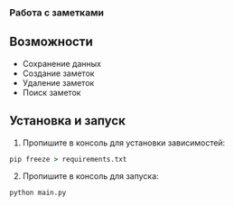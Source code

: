 ### Работа с заметками
## Возможности
- Сохранение данных
- Создание заметок
- Удаление заметок
- Поиск заметок

## Установка и запуск
1. Пропишите в консоль для установки зависимостей:
```cmd
pip freeze > requirements.txt
```
2. Пропишите в консоль для запуска:
```cmd
python main.py
```
